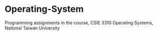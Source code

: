 # Operating-System

Programming assignments in the course, CSIE 3310 Operating Systems, National Taiwan University
